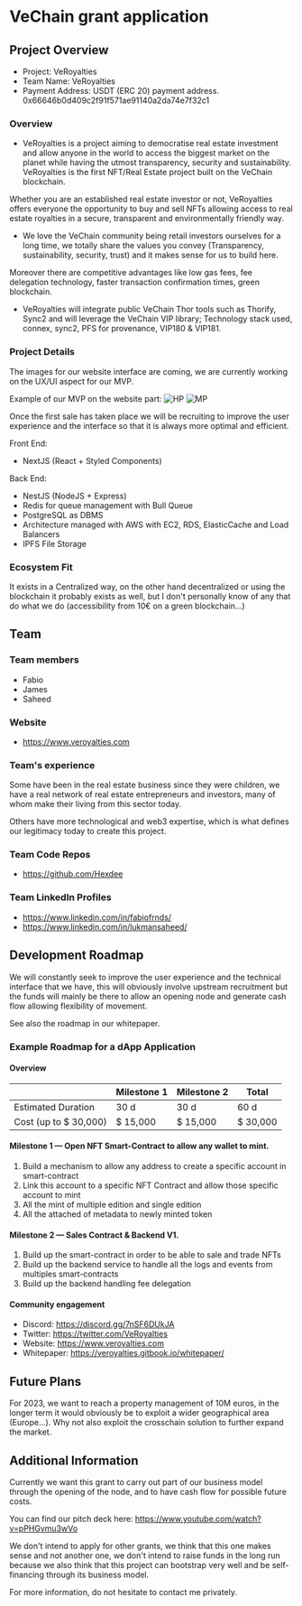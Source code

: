 # VeChain grant application

## Project Overview 

- Project: VeRoyalties
- Team Name: VeRoyalties
- Payment Address: USDT (ERC 20) payment address. 0x66646b0d409c2f91f571ae91140a2da74e7f32c1

### Overview

- VeRoyalties is a project aiming to democratise real estate investment and allow anyone in the world to access the biggest market on the planet while having the utmost transparency, security and sustainability. VeRoyalties is the first NFT/Real Estate project built on the VeChain blockchain.

Whether you are an established real estate investor or not, VeRoyalties offers everyone the opportunity to buy and sell NFTs allowing access to real estate royalties in a secure, transparent and environmentally friendly way.

- We love the VeChain community being retail investors ourselves for a long time, we totally share the values you convey (Transparency, sustainability, security, trust) and it makes sense for us to build here.

Moreover there are competitive advantages like low gas fees, fee delegation technology, faster transaction confirmation times, green blockchain.

- VeRoyalties will integrate public VeChain Thor tools such as Thorify, Sync2 and will leverage the VeChain VIP library;
Technology stack used, connex, sync2, PFS for provenance, VIP180 & VIP181.

### Project Details

The images for our website interface are coming, we are currently working on the UX/UI aspect for our MVP.

Example of our MVP on the website part: 
![HP](https://user-images.githubusercontent.com/95186040/175256400-7366d92f-220b-4373-a20b-86bc1f2702c9.png)
![MP](https://user-images.githubusercontent.com/95186040/175256413-79569d17-ff36-48fb-be7b-eb99ac22bb00.png)

Once the first sale has taken place we will be recruiting to improve the user experience and the interface so that it is always more optimal and efficient.

Front End:

- NextJS (React + Styled Components)

Back End:

- NestJS (NodeJS + Express)
- Redis for queue management with Bull Queue
- PostgreSQL as DBMS
- Architecture managed with AWS with EC2, RDS, ElasticCache and Load Balancers
- IPFS File Storage

### Ecosystem Fit

It exists in a Centralized way, on the other hand decentralized or using the blockchain it probably exists as well, but I don't personally know of any that do what we do (accessibility from 10€ on a green blockchain...)

## Team 

### Team members

- Fabio
- James
- Saheed

### Website

- https://www.veroyalties.com

### Team's experience

Some have been in the real estate business since they were children, we have a real network of real estate entrepreneurs and investors, many of whom make their living from this sector today.

Others have more technological and web3 expertise, which is what defines our legitimacy today to create this project.

### Team Code Repos

- https://github.com/Hexdee

### Team LinkedIn Profiles

- https://www.linkedin.com/in/fabiofrnds/
- https://www.linkedin.com/in/lukmansaheed/

## Development Roadmap 

We will constantly seek to improve the user experience and the technical interface that we have, this will obviously involve upstream recruitment but the funds will mainly be there to allow an opening node and generate cash flow allowing flexibility of movement.

See also the roadmap in our whitepaper.

### Example Roadmap for a dApp Application

#### Overview

|  | Milestone 1 | Milestone 2 | Total |
| - | - |- | - |
| Estimated Duration | 30 d | 30 d | 60 d |
| Cost (up to $ 30,000) | $ 15,000 | $ 15,000 | $ 30,000|

#### Milestone 1 — Open NFT Smart-Contract to allow any wallet to mint.

1. Build a mechanism to allow any address to create a specific account in smart-contract
2. Link this account to a specific NFT Contract and allow those specific account to mint
3. All the mint of multiple edition and single edition
4. All the attached of metadata to newly minted token

#### Milestone 2 — Sales Contract & Backend V1.

1. Build up the smart-contract in order to be able to sale and trade NFTs
2. Build up the backend service to handle all the logs and events from multiples smart-contracts
3. Build up the backend handling fee delegation

#### Community engagement

- Discord: https://discord.gg/7nSF6DUkJA
- Twitter: https://twitter.com/VeRoyalties
- Website: https://www.veroyalties.com
- Whitepaper: https://veroyalties.gitbook.io/whitepaper/

## Future Plans

For 2023, we want to reach a property management of 10M euros, in the longer term it would obviously be to exploit a wider geographical area (Europe...). 
Why not also exploit the crosschain solution to further expand the market. 

## Additional Information 

Currently we want this grant to carry out part of our business model through the opening of the node, and to have cash flow for possible future costs.

You can find our pitch deck here: https://www.youtube.com/watch?v=pPHGvmu3wVo

We don't intend to apply for other grants, we think that this one makes sense and not another one, we don't intend to raise funds in the long run because we also think that this project can bootstrap very well and be self-financing through its business model.

For more information, do not hesitate to contact me privately.
